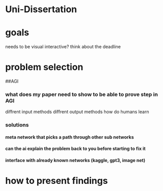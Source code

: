 # Uni-Dissertation

# goals
needs to be visual
interactive?
think about the deadline


# problem selection

##AGI
### what does my paper need to show to be able to prove step in AGI
diffrent input methods
diffrent output methods
how do humans learn

### solutions
#### meta network that picks a path through other sub networks
#### can the ai explain the problem back to you before starting to fix it
#### interface with already known networks (kaggle, gpt3, image net)



# how to present findings


